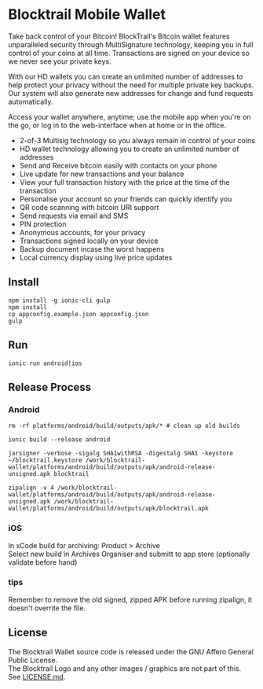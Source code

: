 # Blocktrail Mobile Wallet
Take back control of your Bitcoin!
BlockTrail's Bitcoin wallet features unparalleled security through MultiSignature technology, keeping you in full control of your coins at all time. Transactions are signed on your device so we never see your private keys.

With our HD wallets you can create an unlimited number of addresses to help protect your privacy without the need for multiple private key backups. Our system will also generate new addresses for change and fund requests automatically.

Access your wallet anywhere, anytime; use the mobile app when you're on the go, or log in to the web-interface when at home or in the office.

- 2-of-3 Multisig technology so you always remain in control of your coins
- HD wallet technology allowing you to create an unlimited number of addresses
- Send and Receive bitcoin easily with contacts on your phone
- Live update for new transactions and your balance
- View your full transaction history with the price at the time of the transaction
- Personalise your account so your friends can quickly identify you
- QR code scanning with bitcoin URI support
- Send requests via email and SMS
- PIN protection
- Anonymous accounts, for your privacy
- Transactions signed locally on your device
- Backup document incase the worst happens
- Local currency display using live price updates

## Install
```
npm install -g ionic-cli gulp
npm install
cp appconfig.example.json appconfig.json
gulp
```

## Run
```
ionic run android|ios
```

## Release Process
### Android
```
rm -rf platforms/android/build/outputs/apk/* # clean up old builds

ionic build --release android  

jarsigner -verbose -sigalg SHA1withRSA -digestalg SHA1 -keystore ~/blocktrail.keystore /work/blocktrail-wallet/platforms/android/build/outputs/apk/android-release-unsigned.apk blocktrail  

zipalign -v 4 /work/blocktrail-wallet/platforms/android/build/outputs/apk/android-release-unsigned.apk /work/blocktrail-wallet/platforms/android/build/outputs/apk/blocktrail.apk
```

### iOS
In xCode build for archiving: Product > Archive  
Select new build in Archives Organiser and submitt to app store (optionally validate before hand)  

### tips
Remember to remove the old signed, zipped APK before running zipalign, it doesn't overrite the file.  

## License
The Blocktrail Wallet source code is released under the GNU Affero General Public License.  
The Blocktrail Logo and any other images / graphics are not part of this.  
See [LICENSE.md](LICENSE.md).
